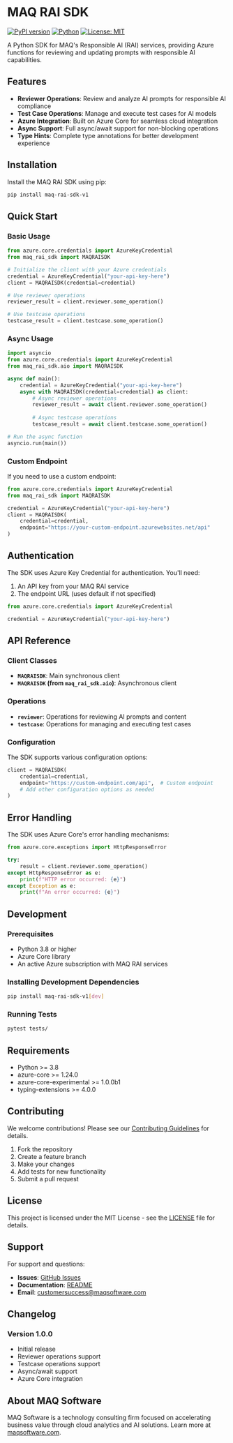 # MAQ RAI SDK

[![PyPI version](https://badge.fury.io/py/maq-rai-sdk-v1.svg)](https://badge.fury.io/py/maq-rai-sdk-v1)
[![Python](https://img.shields.io/pypi/pyversions/maq-rai-sdk-v1.svg)](https://pypi.org/project/maq-rai-sdk-v1/)
[![License: MIT](https://img.shields.io/badge/License-MIT-yellow.svg)](https://opensource.org/licenses/MIT)

A Python SDK for MAQ's Responsible AI (RAI) services, providing Azure functions for reviewing and updating prompts with responsible AI capabilities.

## Features

- **Reviewer Operations**: Review and analyze AI prompts for responsible AI compliance
- **Test Case Operations**: Manage and execute test cases for AI models
- **Azure Integration**: Built on Azure Core for seamless cloud integration
- **Async Support**: Full async/await support for non-blocking operations
- **Type Hints**: Complete type annotations for better development experience

## Installation

Install the MAQ RAI SDK using pip:

```bash
pip install maq-rai-sdk-v1
```

## Quick Start

### Basic Usage

```python
from azure.core.credentials import AzureKeyCredential
from maq_rai_sdk import MAQRAISDK

# Initialize the client with your Azure credentials
credential = AzureKeyCredential("your-api-key-here")
client = MAQRAISDK(credential=credential)

# Use reviewer operations
reviewer_result = client.reviewer.some_operation()

# Use testcase operations
testcase_result = client.testcase.some_operation()
```

### Async Usage

```python
import asyncio
from azure.core.credentials import AzureKeyCredential
from maq_rai_sdk.aio import MAQRAISDK

async def main():
    credential = AzureKeyCredential("your-api-key-here")
    async with MAQRAISDK(credential=credential) as client:
        # Async reviewer operations
        reviewer_result = await client.reviewer.some_operation()
        
        # Async testcase operations
        testcase_result = await client.testcase.some_operation()

# Run the async function
asyncio.run(main())
```

### Custom Endpoint

If you need to use a custom endpoint:

```python
from azure.core.credentials import AzureKeyCredential
from maq_rai_sdk import MAQRAISDK

credential = AzureKeyCredential("your-api-key-here")
client = MAQRAISDK(
    credential=credential,
    endpoint="https://your-custom-endpoint.azurewebsites.net/api"
)
```

## Authentication

The SDK uses Azure Key Credential for authentication. You'll need:

1. An API key from your MAQ RAI service
2. The endpoint URL (uses default if not specified)

```python
from azure.core.credentials import AzureKeyCredential

credential = AzureKeyCredential("your-api-key-here")
```

## API Reference

### Client Classes

- **`MAQRAISDK`**: Main synchronous client
- **`MAQRAISDK` (from `maq_rai_sdk.aio`)**: Asynchronous client

### Operations

- **`reviewer`**: Operations for reviewing AI prompts and content
- **`testcase`**: Operations for managing and executing test cases

### Configuration

The SDK supports various configuration options:

```python
client = MAQRAISDK(
    credential=credential,
    endpoint="https://custom-endpoint.com/api",  # Custom endpoint
    # Add other configuration options as needed
)
```

## Error Handling

The SDK uses Azure Core's error handling mechanisms:

```python
from azure.core.exceptions import HttpResponseError

try:
    result = client.reviewer.some_operation()
except HttpResponseError as e:
    print(f"HTTP error occurred: {e}")
except Exception as e:
    print(f"An error occurred: {e}")
```

## Development

### Prerequisites

- Python 3.8 or higher
- Azure Core library
- An active Azure subscription with MAQ RAI services

### Installing Development Dependencies

```bash
pip install maq-rai-sdk-v1[dev]
```

### Running Tests

```bash
pytest tests/
```

## Requirements

- Python >= 3.8
- azure-core >= 1.24.0
- azure-core-experimental >= 1.0.0b1
- typing-extensions >= 4.0.0

## Contributing

We welcome contributions! Please see our [Contributing Guidelines](CONTRIBUTING.md) for details.

1. Fork the repository
2. Create a feature branch
3. Make your changes
4. Add tests for new functionality
5. Submit a pull request

## License

This project is licensed under the MIT License - see the [LICENSE](LICENSE) file for details.

## Support

For support and questions:

- **Issues**: [GitHub Issues](https://github.com/DivyanshuMaq/maq-rai-sdk-v1/issues)
- **Documentation**: [README](https://github.com/DivyanshuMaq/maq-rai-sdk-v1#readme)
- **Email**: customersuccess@maqsoftware.com

## Changelog

### Version 1.0.0

- Initial release
- Reviewer operations support
- Testcase operations support
- Async/await support
- Azure Core integration

## About MAQ Software

MAQ Software is a technology consulting firm focused on accelerating business value through cloud analytics and AI solutions. Learn more at [maqsoftware.com](https://maqsoftware.com).